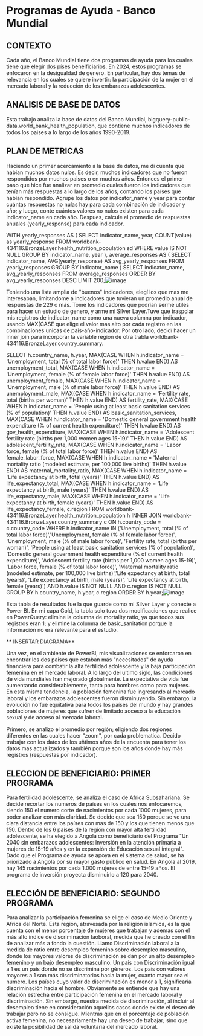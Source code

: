 # Programas de Ayuda - Banco Mundial

## **CONTEXTO** 
Cada año, el Banco Mundial tiene dos programas de ayuda para los cuales tiene que elegir dos píses beneificiarios. En 2024, estos programas se enfocaron en la desigualdad de genero. En particular, hay dos temas de relevancia en los cuales se quiere invertir: la participación de la mujer en el mercado laboral y la reducción de los embarazos adolescentes. 

## **ANALISIS DE BASE DE DATOS** 
Esta trabajo analiza la base de datos del Banco Mundial, bigquery-public-data.world_bank_health_population, que contiene muchos indicadores de todos los paises a lo largo de los años 1990-2019.

## **PLAN DE METRICAS**

Haciendo un primer acercamiento a la base de datos, me di cuenta que habian muchos datos nulos. Es decir, muchos indicadores que no fueron respondidos por muchos paises o en muchos años. Entonces el primer paso que hice fue analizar en promedio cuales fueron los indicadores que tenían más respuestas a lo largo de los años, contando los países que habían respondido. Agrupe los datos por indicator_name y year para contar cuántas respuestas no nulas hay para cada combinación de indicador y año; y luego, conte cuántos valores no nulos existen para cada indicator_name en cada año. Despues, calcule el promedio de respuestas anuales (yearly_response) para cada indicador. 

WITH yearly_responses AS (
  SELECT
      indicator_name,
      year,
      COUNT(value) as yearly_response
  FROM
      worldbank-434116.BronzeLayer.health_nutrition_population sd
  WHERE value IS NOT NULL
  GROUP BY
      indicator_name, year
),
average_responses AS (
  SELECT
      indicator_name,
      AVG(yearly_response) AS avg_yearly_responses
  FROM
      yearly_responses
  GROUP BY
      indicator_name
)
SELECT
    indicator_name,
    avg_yearly_responses
FROM
    average_responses
ORDER BY 
    avg_yearly_responses DESC
LIMIT 200;![image](https://github.com/user-attachments/assets/b68cc003-cf6a-4790-a63c-27fdb7e565f5)

Teniendo una lista amplia de "buenos" indicadores, elegí los que mas me interesaban, limitandome a indicadores que tuvieran un promedio anual de respuestas de 229 o más.
Tome los indicadores que podrían serme utiles para hacer un estudio de genero, y arme mi Silver Layer.Tuve que traspolar mis registros de indicator_name como una nueva columna por indicador, usando MAX(CASE que elige el valor mas alto por cada registro en las combinaciones unicas de pais-año-indicador.
Por otro lado, decidí hacer un inner join para incorporar la variable region de otra trabla worldbank-434116.BronzeLayer.country_summary. 

SELECT
    h.country_name,
    h.year,
    MAX(CASE WHEN h.indicator_name = 'Unemployment, total (% of total labor force)' THEN h.value END) AS unemployment_total,
    MAX(CASE WHEN h.indicator_name = 'Unemployment, female (% of female labor force)' THEN h.value END) AS unemployment_female,
    MAX(CASE WHEN h.indicator_name = 'Unemployment, male (% of male labor force)' THEN h.value END) AS unemployment_male,
    MAX(CASE WHEN h.indicator_name = 'Fertility rate, total (births per woman)' THEN h.value END) AS fertility_rate,
    MAX(CASE WHEN h.indicator_name = 'People using at least basic sanitation services (% of population)' THEN h.value END) AS basic_sanitation_services,
    MAX(CASE WHEN h.indicator_name = 'Domestic general government health expenditure (% of current health expenditure)' THEN h.value END) AS gov_health_expenditure,
    MAX(CASE WHEN h.indicator_name = 'Adolescent fertility rate (births per 1,000 women ages 15-19)' THEN h.value END) AS adolescent_fertility_rate,
    MAX(CASE WHEN h.indicator_name = 'Labor force, female (% of total labor force)' THEN h.value END) AS female_labor_force,
    MAX(CASE WHEN h.indicator_name = 'Maternal mortality ratio (modeled estimate, per 100,000 live births)' THEN h.value END) AS maternal_mortality_ratio,
    MAX(CASE WHEN h.indicator_name = 'Life expectancy at birth, total (years)' THEN h.value END) AS life_expectancy_total,
    MAX(CASE WHEN h.indicator_name = 'Life expectancy at birth, male (years)' THEN h.value END) AS life_expectancy_male,
    MAX(CASE WHEN h.indicator_name = 'Life expectancy at birth, female (years)' THEN h.value END) AS life_expectancy_female,
    c.region
FROM
    worldbank-434116.BronzeLayer.health_nutrition_population h
INNER JOIN
    worldbank-434116.BronzeLayer.country_summary c ON h.country_code = c.country_code
WHERE
    h.indicator_name IN ('Unemployment, total (% of total labor force)','Unemployment, female (% of female labor force)', 'Unemployment, male (% of male labor force)', 'Fertility rate, total (births per woman)', 'People using at least basic sanitation services (% of population)', 'Domestic general government health expenditure (% of current health expenditure)', 'Adolescent fertility rate (births per 1,000 women ages 15-19)', 'Labor force, female (% of total labor force)', 'Maternal mortality ratio (modeled estimate, per 100,000 live births)','Life expectancy at birth, total (years)', 'Life expectancy at birth, male (years)', 'Life expectancy at birth, female (years)')
    AND h.value IS NOT NULL
    AND c.region IS NOT NULL
GROUP BY
    h.country_name, h.year, c.region
ORDER BY
    h.year;![image](https://github.com/user-attachments/assets/ffcb47cf-e3ab-4522-995b-8b0780c39461)

Esta tabla de resultados fue la que guarde como mi Silver Layer y conecte a Power BI. En mi capa Gold, la tabla solo tuvo dos modificaciones que realice en PowerQuery: elimine la columna de mortality ratio, ya que todos sus registros eran 1; y elimine la columna de basic_sanitation porque la información no era relevante para el estudio. 


**
INSERTAR DIAGRAMA**

Una vez, en el ambiente de PowerBI, mis visualizaciones se enforcaron en encontrar los dos paises que estaban más "necesitados" de ayuda financiera para combatir la alta fertilidad adolescente y la baja participación femenina en el mercado laboral. 
A lo largo del ultimo siglo, las condiciones de vida mundiales han mejorado globalmente. La expectativa de vida fue aumentando considerablemente, tanto para hombres como para mujeres. En esta misma tendencia, la población femenina fue ingresando al mercado laboral y los embarazos adolescentes fueron disminuyendo. Sin embargo, la evolución no fue equitativa para todos los países del mundo y hay grandes poblaciones de mujeres que sufren de limitado acceso a la educación sexual y de acceso al mercado laboral.

Primero, se analizo el promedio por región; eligiendo dos regiones diferentes en las cuales hacer "zoom", por cada problematica. Decido trabajar con los datos de los uñtimos años de la encuenta para tener los datos mas actualizados y también porque son los años donde hay más registros (respuestas por indicador).

## **ELECCION DE BENEFICIARIO: PRIMER PROGRAMA**
Para fertilidad adolescente, se analiza el caso de Africa Subsahariana. Se decide recortar los numeros de países en los cuales nos enfocaremos, siendo 150 el numero corte de nacimientos por cada 1000 mujeres, para poder analizar con más claridad. Se decide que sea 150 porque se ve una clara distancia entre los países con mas de 150 y los que tienen menos que 150. Dentro de los 6 países de la región con mayor alta fertilidad adolescente, se ha elegido a Angola como beneficiario del Programa "Un 2040 sin embarazos adolescentes: Inversión en la atención primaria a mujeres de 15-19 años y en la expansión de Educación sexual integral". Dado que el Programa de ayuda se apoya en el sistema de salud, se ha priorizado a Angola por su mayor gasto público en salud. En Angola al 2019, hay 145 nacimientos por cada 1.000 mujeres de entre 15-19 años. El programa de inversión proyecta disminuirlo a 120 para 2040.

## **ELECCIÓN DE BENEFICIARIO: SEGUNDO PROGRAMA** 
Para analizar la participación femenina se elige el caso de Medio Oriente y Africa del Norte. Esta región, atravesada por la religión islamica, es la que cuenta con el menor porcentaje de mujeres que trabajan y ademas con el más alto indice de discriminación laoboral, medida que he creado con el fin de analizar más a fondo la cuestión. Llamo Discriminación laboral a la medida de ratio entre desempleo femenino sobre desempleo masculino, donde los mayores valores de discriminación se dan por un alto desempleo femenino y un bajo desempleo masculino. Un país con Discriminación igual a 1 es un país donde no se discrimina por géneros. Los país con valores mayores a 1 son más discriminatorios hacia la mujer, cuanto mayor sea el numero.  Los países cuyo valor de discriminación es menor a 1, significaría discriminación hacia el hombre. Obviamente se entiende que hay una relación estrecha entre participación femenina en el mercado laboral y discriminación. Sin embargo, nuestra medida de discriminación, al incluir al desempleo tiene en consideración aquellos casos donde existe el deseo de trabajar pero no se consigue. Mientras que en el porcentaje de población activa femenina, no necesariamente hay una deseo de trabajar; sino que existe la posibilidad de salida voluntaria del mercado laboral.



